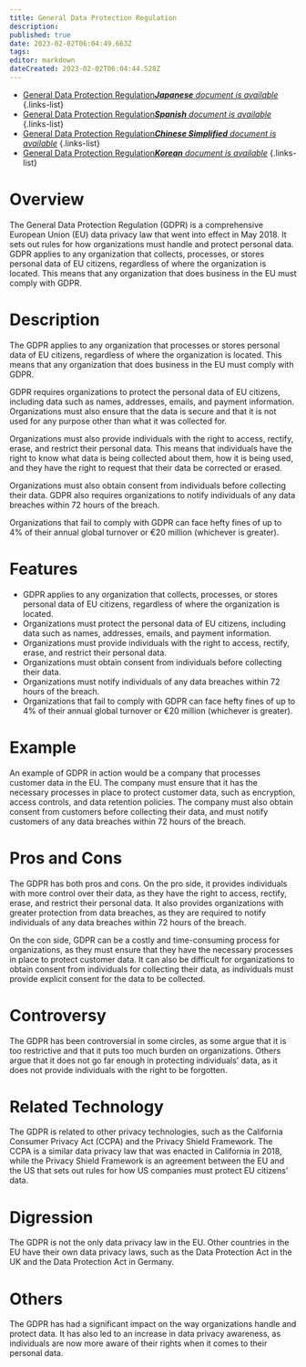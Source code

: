```yaml
---
title: General Data Protection Regulation
description: 
published: true
date: 2023-02-02T06:04:49.663Z
tags: 
editor: markdown
dateCreated: 2023-02-02T06:04:44.528Z
---
```


- [General Data Protection Regulation***Japanese** document is available*](/ja/Knowledge-base/Dictionary/general-data-protection-regulation)
{.links-list}
- [General Data Protection Regulation***Spanish** document is available*](/es/Knowledge-base/Dictionary/general-data-protection-regulation)
{.links-list}
- [General Data Protection Regulation***Chinese Simplified** document is available*](/zh/Knowledge-base/Dictionary/general-data-protection-regulation)
{.links-list}
- [General Data Protection Regulation***Korean** document is available*](/ko/Knowledge-base/Dictionary/general-data-protection-regulation)
{.links-list}


# Overview
The General Data Protection Regulation (GDPR) is a comprehensive European Union (EU) data privacy law that went into effect in May 2018. It sets out rules for how organizations must handle and protect personal data. GDPR applies to any organization that collects, processes, or stores personal data of EU citizens, regardless of where the organization is located. This means that any organization that does business in the EU must comply with GDPR.

# Description
The GDPR applies to any organization that processes or stores personal data of EU citizens, regardless of where the organization is located. This means that any organization that does business in the EU must comply with GDPR.

GDPR requires organizations to protect the personal data of EU citizens, including data such as names, addresses, emails, and payment information. Organizations must also ensure that the data is secure and that it is not used for any purpose other than what it was collected for.

Organizations must also provide individuals with the right to access, rectify, erase, and restrict their personal data. This means that individuals have the right to know what data is being collected about them, how it is being used, and they have the right to request that their data be corrected or erased.

Organizations must also obtain consent from individuals before collecting their data. GDPR also requires organizations to notify individuals of any data breaches within 72 hours of the breach.

Organizations that fail to comply with GDPR can face hefty fines of up to 4% of their annual global turnover or €20 million (whichever is greater).

# Features
* GDPR applies to any organization that collects, processes, or stores personal data of EU citizens, regardless of where the organization is located.
* Organizations must protect the personal data of EU citizens, including data such as names, addresses, emails, and payment information.
* Organizations must provide individuals with the right to access, rectify, erase, and restrict their personal data.
* Organizations must obtain consent from individuals before collecting their data.
* Organizations must notify individuals of any data breaches within 72 hours of the breach.
* Organizations that fail to comply with GDPR can face hefty fines of up to 4% of their annual global turnover or €20 million (whichever is greater).

# Example
An example of GDPR in action would be a company that processes customer data in the EU. The company must ensure that it has the necessary processes in place to protect customer data, such as encryption, access controls, and data retention policies. The company must also obtain consent from customers before collecting their data, and must notify customers of any data breaches within 72 hours of the breach.

# Pros and Cons
The GDPR has both pros and cons. On the pro side, it provides individuals with more control over their data, as they have the right to access, rectify, erase, and restrict their personal data. It also provides organizations with greater protection from data breaches, as they are required to notify individuals of any data breaches within 72 hours of the breach.

On the con side, GDPR can be a costly and time-consuming process for organizations, as they must ensure that they have the necessary processes in place to protect customer data. It can also be difficult for organizations to obtain consent from individuals for collecting their data, as individuals must provide explicit consent for the data to be collected.

# Controversy
The GDPR has been controversial in some circles, as some argue that it is too restrictive and that it puts too much burden on organizations. Others argue that it does not go far enough in protecting individuals’ data, as it does not provide individuals with the right to be forgotten.

# Related Technology
The GDPR is related to other privacy technologies, such as the California Consumer Privacy Act (CCPA) and the Privacy Shield Framework. The CCPA is a similar data privacy law that was enacted in California in 2018, while the Privacy Shield Framework is an agreement between the EU and the US that sets out rules for how US companies must protect EU citizens’ data.

# Digression
The GDPR is not the only data privacy law in the EU. Other countries in the EU have their own data privacy laws, such as the Data Protection Act in the UK and the Data Protection Act in Germany.

# Others
The GDPR has had a significant impact on the way organizations handle and protect data. It has also led to an increase in data privacy awareness, as individuals are now more aware of their rights when it comes to their personal data.
